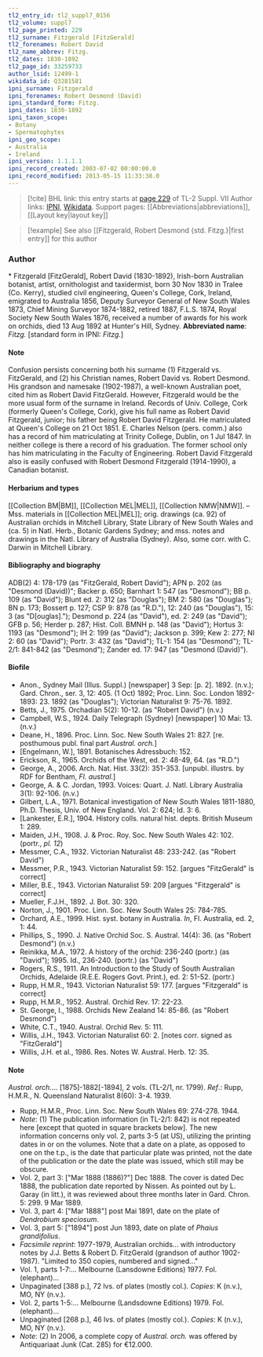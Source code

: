 ```yaml
---
tl2_entry_id: tl2_suppl7_0156
tl2_volume: suppl7
tl2_page_printed: 229
tl2_surname: Fitzgerald [FitzGerald]
tl2_forenames: Robert David
tl2_name_abbrev: Fitzg.
tl2_dates: 1830-1892
tl2_page_id: 33259733
author_lsid: 12499-1
wikidata_id: Q3281581
ipni_surname: Fitzgerald
ipni_forenames: Robert Desmond (David)
ipni_standard_form: Fitzg.
ipni_dates: 1830-1892
ipni_taxon_scope: 
- Botany
- Spermatophytes
ipni_geo_scope: 
- Australia
- Ireland
ipni_version: 1.1.1.1
ipni_record_created: 2003-07-02 00:00:00.0
ipni_record_modified: 2013-05-15 11:33:38.0
---
```


> [!cite] BHL link: this entry starts at [page 229](https://www.biodiversitylibrary.org/page/33259733) of TL-2 Suppl. VII
> Author links: [IPNI](https://www.ipni.org/a/12499-1), [Wikidata](https://www.wikidata.org/wiki/Q3281581). Support pages: [[Abbreviations|abbreviations]], [[Layout key|layout key]]

> [!example] See also [[Fitzgerald, Robert Desmond {std. Fitzg.}|first entry]] for this author

### Author

\* Fitzgerald \[FitzGerald\], Robert David (1830-1892), Irish-born Australian botanist, artist, ornithologist and taxidermist, born 30 Nov 1830 in Tralee (Co. Kerry), studied civil engineering, Queen's College, Cork, Ireland, emigrated to Australia 1856, Deputy Surveyor General of New South Wales 1873, Chief Mining Surveyor 1874-1882, retired 1887, F.L.S. 1874, Royal Society New South Wales 1876, received a number of awards for his work on orchids, died 13 Aug 1892 at Hunter's Hill, Sydney. 
**Abbreviated name**: *Fitzg.* \[standard form in IPNI: *Fitzg.*\]

#### Note

Confusion persists concerning both his surname (1) Fitzgerald vs. FitzGerald, and (2) his Christian names, Robert David vs. Robert Desmond. His grandson and namesake (1902-1987), a well-known Australian poet, cited him as Robert David FitzGerald. However, Fitzgerald would be the more usual form of the surname in Ireland. Records of Univ. College, Cork (formerly Queen's College, Cork), give his full name as Robert David Fitzgerald, junior; his father being Robert David Fitzgerald. He matriculated at Queen's College on 21 Oct 1851. E. Charles Nelson (pers. comm.) also has a record of him matriculating at Trinity College, Dublin, on 1 Jul 1847. In neither college is there a record of his graduation. The former school only has him matriculating in the Faculty of Engineering. Robert David Fitzgerald also is easily confused with Robert Desmond Fitzgerald (1914-1990), a Canadian botanist.

#### Herbarium and types

[[Collection BM|BM]], [[Collection MEL|MEL]], [[Collection NMW|NMW]]. – Mss. materials in [[Collection MEL|MEL]]; orig. drawings (ca. 92) of Australian orchids in Mitchell Library, State Library of New South Wales and (ca. 5) in Natl. Herb., Botanic Gardens Sydney; and mss. notes and drawings in the Natl. Library of Australia (Sydney). Also, some corr. with C. Darwin in Mitchell Library.

#### Bibliography and biography

ADB(2) 4: 178-179 (as "FitzGerald, Robert David"); APN p. 202 (as "Desmond (David))"; Backer p. 650; Barnhart 1: 547 (as "Desmond"); BB p. 109 (as "David"); Blunt ed. 2: 312 (as "Douglas"); BM 2: 580 (as "Douglas"); BN p. 173; Bossert p. 127; CSP 9: 878 (as "R.D."), 12: 240 (as "Douglas"), 15: 3 (as "D\[ouglas\]."); Desmond p. 224 (as "David"), ed. 2: 249 (as "David"); GFB p. 56; Herder p. 287; Hist. Coll. BMNH p. 148 (as "David"); Hortus 3: 1193 (as "Desmond"); IH 2: 199 (as "David"); Jackson p. 399; Kew 2: 277; NI 2: 60 (as "David"); Portr. 3: 432 (as "David"); TL-1: 154 (as "Desmond"); TL-2/1: 841-842 (as "Desmond"); Zander ed. 17: 947 (as "Desmond (David)").

#### Biofile

- Anon., Sydney Mail (Illus. Suppl.) \[newspaper\] 3 Sep: \[p. 2\]. 1892. (n.v.); Gard. Chron., ser. 3, 12: 405. (1 Oct) 1892; Proc. Linn. Soc. London 1892-1893: 23. 1892 (as "Douglas"); Victorian Naturalist 9: 75-76. 1892.
- Betts, J., 1975. Orchadian 5(2): 10-12. (as "Robert David") (n.v.)
- Campbell, W.S., 1924. Daily Telegraph (Sydney) \[newspaper\] 10 Mai: 13. (n.v.)
- Deane, H., 1896. Proc. Linn. Soc. New South Wales 21: 827. \[re. posthumous publ. final part *Austral. orch.*\]
- \[Engelmann, W.\], 1891. Botanisches Adressbuch: 152.
- Erickson, R., 1965. Orchids of the West, ed. 2: 48-49, 64. (as "R.D.")
- George, A., 2006. Arch. Nat. Hist. 33(2): 351-353. \[unpubl. illustrs. by RDF for Bentham, *Fl. austral.*\]
- George, A. & C. Jordan, 1993. Voices: Quart. J. Natl. Library Australia 3(1): 92-106. (n.v.)
- Gilbert, L.A., 1971. Botanical investigation of New South Wales 1811-1880, Ph.D. Thesis, Univ. of New England. Vol. 2: 624; Id. 3: 6.
- \[Lankester, E.R.\], 1904. History colls. natural hist. depts. British Museum 1: 289.
- Maiden, J.H., 1908. J. & Proc. Roy. Soc. New South Wales 42: 102. (portr., *pl. 12*)
- Messmer, C.A., 1932. Victorian Naturalist 48: 233-242. (as "Robert David")
- Messmer, P.R., 1943. Victorian Naturalist 59: 152. \[argues "FitzGerald" is correct\]
- Miller, B.E., 1943. Victorian Naturalist 59: 209 \[argues "Fitzgerald" is correct\]
- Mueller, F.J.H., 1892. J. Bot. 30: 320.
- Norton, J., 1901. Proc. Linn. Soc. New South Wales 25: 784-785.
- Orchard, A.E., 1999. Hist. syst. botany in Australia. *In*, Fl. Australia, ed. 2, 1: 44.
- Phillips, S., 1990. J. Native Orchid Soc. S. Austral. 14(4): 36. (as "Robert Desmond") (n.v.)
- Reinikka, M.A., 1972. A history of the orchid: 236-240 (portr.) (as "David"); 1995. Id., 236-240. (portr.) (as "David")
- Rogers, R.S., 1911. An Introduction to the Study of South Australian Orchids, Adelaide (R.E.E. Rogers Govt. Print.), ed. 2: 51-52. (portr.)
- Rupp, H.M.R., 1943. Victorian Naturalist 59: 177. \[argues "Fitzgerald" is correct\]
- Rupp, H.M.R., 1952. Austral. Orchid Rev. 17: 22-23.
- St. George, I., 1988. Orchids New Zealand 14: 85-86. (as "Robert Desmond")
- White, C.T., 1940. Austral. Orchid Rev. 5: 111.
- Willis, J.H., 1943. Victorian Naturalist 60: 2. \[notes corr. signed as "FitzGerald"\]
- Willis, J.H. et al., 1986. Res. Notes W. Austral. Herb. 12: 35.

#### Note

*Austral. orch.*... \[1875\]-1882\[-1894\], 2 vols. (TL-2/1, nr. 1799).
*Ref*.: Rupp, H.M.R., N. Queensland Naturalist 8(60): 3-4. 1939.
- Rupp, H.M.R., Proc. Linn. Soc. New South Wales 69: 274-278. 1944.
- *Note*: (1) The publication information (in TL-2/1: 842) is not repeated here \[except that quoted in square brackets below\]. The new information concerns only vol. 2, parts 3-5 (at US), utilizing the printing dates in or on the volumes. Note that a date on a plate, as opposed to one on the t.p., is the date that particular plate was printed, not the date of the publication or the date the plate was issued, which still may be obscure.
- Vol. 2, part 3: \["Mar 1888 (1886)?"\] Dec 1888. The cover is dated Dec 1888, the publication date reported by Nissen. As pointed out by L. Garay (in litt.), it was reviewed about three months later in Gard. Chron. 5: 299. 9 Mar 1889.
- Vol. 3, part 4: \["Mar 1888"\] post Mai 1891, date on the plate of *Dendrobium speciosum*.
- Vol. 3, part 5: \["1894"\] post Jun 1893, date on plate of *Phaius grandifolius*.
- *Facsimile reprint*: 1977-1979, Australian orchids... with introductory notes by J.J. Betts & Robert D. FitzGerald (grandson of author 1902-1987). "Limited to 350 copies, numbered and signed..."
- Vol. 1, parts 1-7:... Melbourne (Lansdowne Editions) 1977. Fol. (elephant)...
- Unpaginated \[388 p.\], 72 lvs. of plates (mostly col.). *Copies*: K (n.v.), MO, NY (n.v.).
- Vol. 2, parts 1-5:... Melbourne (Landsdowne Editions) 1979. Fol. (elephant)...
- Unpaginated \[268 p.\], 46 lvs. of plates (mostly col.). *Copies*: K (n.v.), MO, NY (n.v.).
- *Note*: (2) In 2006, a complete copy of *Austral. orch.* was offered by Antiquariaat Junk (Cat. 285) for €12.000.

